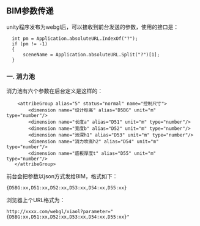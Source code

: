 ## BIM参数传递
unity程序发布为webgl后，可以接收到前台发送的参数，使用的接口是：
```
  int pm = Application.absoluteURL.IndexOf("?");
  if (pm != -1)
  {
      sceneName = Application.absoluteURL.Split("?")[1];
  }
```
### 一. 消力池
消力池有六个参数在后台定义是这样的：
```
    <attribeGroup alias="5" status="normal" name="控制尺寸">
        <dimension name="设计标高" alias="D5BG" unit="m" type="number"/>
        <dimension name="长度a" alias="D51" unit="m" type="number"/>
        <dimension name="宽度b" alias="D52" unit="m" type="number"/>
        <dimension name="池深h1" alias="D53" unit="m" type="number"/>
        <dimension name="消力坎高h2" alias="D54" unit="m" type="number"/>
        <dimension name="底板厚度t" alias="D55" unit="m" type="number"/>
   </attribeGroup>
```
前台会把参数以json方式发给BIM，格式如下：

```
{D5BG:xx,D51:xx,D52:xx,D53:xx,D54:xx,D55:xx}
```
浏览器上个URL格式为：

```
http://xxxx.com/webgl/xiaol?parameter="{D5BG:xx,D51:xx,D52:xx,D53:xx,D54:xx,D55:xx}"
```

